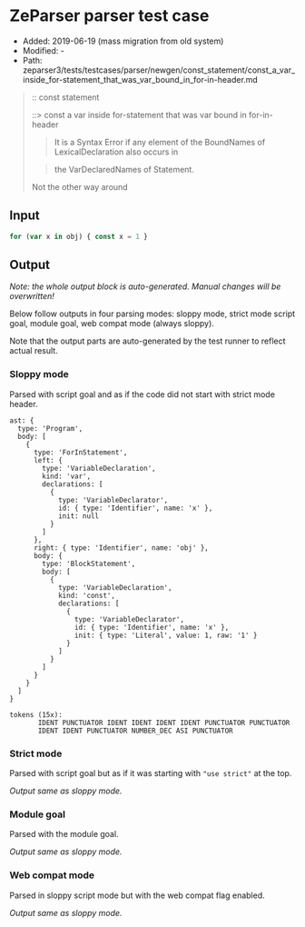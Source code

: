 # ZeParser parser test case

- Added: 2019-06-19 (mass migration from old system)
- Modified: -
- Path: zeparser3/tests/testcases/parser/newgen/const_statement/const_a_var_inside_for-statement_that_was_var_bound_in_for-in-header.md

> :: const statement
>
> ::> const a var inside for-statement that was var bound in for-in-header
>
> > It is a Syntax Error if any element of the BoundNames of LexicalDeclaration also occurs in
>
> > the VarDeclaredNames of Statement.
>
> Not the other way around

## Input

`````js
for (var x in obj) { const x = 1 }
`````

## Output

_Note: the whole output block is auto-generated. Manual changes will be overwritten!_

Below follow outputs in four parsing modes: sloppy mode, strict mode script goal, module goal, web compat mode (always sloppy).

Note that the output parts are auto-generated by the test runner to reflect actual result.

### Sloppy mode

Parsed with script goal and as if the code did not start with strict mode header.

`````
ast: {
  type: 'Program',
  body: [
    {
      type: 'ForInStatement',
      left: {
        type: 'VariableDeclaration',
        kind: 'var',
        declarations: [
          {
            type: 'VariableDeclarator',
            id: { type: 'Identifier', name: 'x' },
            init: null
          }
        ]
      },
      right: { type: 'Identifier', name: 'obj' },
      body: {
        type: 'BlockStatement',
        body: [
          {
            type: 'VariableDeclaration',
            kind: 'const',
            declarations: [
              {
                type: 'VariableDeclarator',
                id: { type: 'Identifier', name: 'x' },
                init: { type: 'Literal', value: 1, raw: '1' }
              }
            ]
          }
        ]
      }
    }
  ]
}

tokens (15x):
       IDENT PUNCTUATOR IDENT IDENT IDENT IDENT PUNCTUATOR PUNCTUATOR
       IDENT IDENT PUNCTUATOR NUMBER_DEC ASI PUNCTUATOR
`````

### Strict mode

Parsed with script goal but as if it was starting with `"use strict"` at the top.

_Output same as sloppy mode._

### Module goal

Parsed with the module goal.

_Output same as sloppy mode._

### Web compat mode

Parsed in sloppy script mode but with the web compat flag enabled.

_Output same as sloppy mode._
